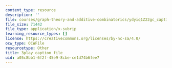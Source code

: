 ```yaml
---
content_type: resource
description: ''
file: courses/graph-theory-and-additive-combinatorics/ydyiq1Z22gc_captions.vtt
file_size: 71442
file_type: application/x-subrip
learning_resource_types: []
license: https://creativecommons.org/licenses/by-nc-sa/4.0/
ocw_type: OCWFile
resourcetype: Other
title: 3play caption file
uid: a05c8bb1-6f2f-45e9-8cbe-ce1d74b6fee7
---
```


